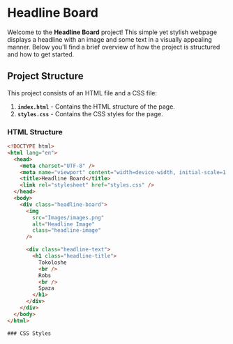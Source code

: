 # Headline Board

Welcome to the **Headline Board** project! This simple yet stylish webpage displays a headline with an image and some text in a visually appealing manner. Below you'll find a brief overview of how the project is structured and how to get started.

## Project Structure

This project consists of an HTML file and a CSS file:

1. **`index.html`** - Contains the HTML structure of the page.
2. **`styles.css`** - Contains the CSS styles for the page.

### HTML Structure

```html
<!DOCTYPE html>
<html lang="en">
  <head>
    <meta charset="UTF-8" />
    <meta name="viewport" content="width=device-width, initial-scale=1.0" />
    <title>Headline Board</title>
    <link rel="stylesheet" href="styles.css" />
  </head>
  <body>
    <div class="headline-board">
      <img
        src="Images/images.png"
        alt="Headline Image"
        class="headline-image"
      />

      <div class="headline-text">
        <h1 class="headline-title">
          Tokoloshe
          <br />
          Robs
          <br />
          Spaza
        </h1>
      </div>
    </div>
  </body>
</html>

### CSS Styles
